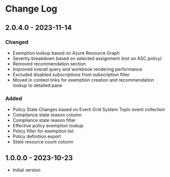 # Change Log

## 2.0.4.0 - 2023-11-14

### Changed

- Exemption lookup based on Azure Resource Graph
- Severity breakdown based on selected assignment (not on ASC policy)
- Removed recommendation section
- Improved overall query and workbook rendering performance
- Excluded disabled subscriptions from subscription filter
- Moved in context links for exemption creation and recommendation lookup to detailed pane

### Added

- Policy State Changes based on Event Grid System Topic event collection
- Compliance state reason column
- Compliance state reason filter
- Effective policy exemption lookup
- Policy filter for exemption list
- Policy definition export
- State resource count column


## 1.0.0.0 - 2023-10-23

- Initial version